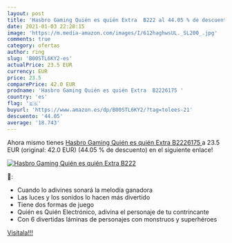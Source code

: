 ```yaml
---
layout: post
title: 'Hasbro Gaming Quién es quién Extra  B222 al 44.05 % de descuento'
date: 2021-01-03 22:28:15
image: 'https://m.media-amazon.com/images/I/612haghwsUL._SL200_.jpg'
comments: true
category: ofertas
author: ring
slug: 'B00STL6KY2-es'
actualPrice: 23.5 EUR
currency: EUR
price: 23.5
comparePrice: 42.0 EUR
prodname: 'Hasbro Gaming Quién es quién Extra  B2226175 '
country: 'es'
flag: '🇪🇸'
buyurl: 'https://www.amazon.es/dp/B00STL6KY2/?tag=tolees-21'
descuento: '44.05'
average: '18.743'
---
```


Ahora mismo tienes [Hasbro Gaming Quién es quién Extra  B2226175 ](https://www.amazon.es/dp/B00STL6KY2/?tag=tolees-21) a 23.5 EUR (original: 42.0 EUR) (44.05 %  de descuento) en el siguiente enlace!

[![Hasbro Gaming Quién es quién Extra  B222](https://m.media-amazon.com/images/I/612haghwsUL._SL200_.jpg)](https://www.amazon.es/dp/B00STL6KY2/?tag=tolees-21)

🔎:

- Cuando lo adivines sonará la melodía ganadora
- Las luces y los sonidos lo hacen más divertido
- Tiene dos formas de juego
- Quién es Quién Electrónico, adivina el personaje de tu contrincante
- Con 6 divertidas láminas de personajes con monstruos y superhéroes

[Visítala!!!](https://www.amazon.es/dp/B00STL6KY2/?tag=tolees-21)
